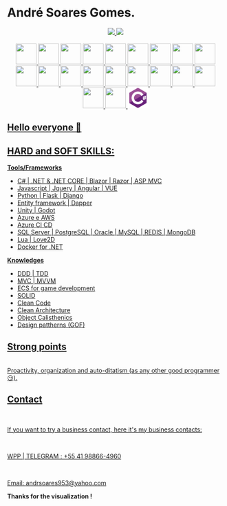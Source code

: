 # André Soares Gomes.

<div align="center">
  <a href="https://github.com/AndreLotusDev">
  <img height="180em" src="https://github-readme-stats.vercel.app/api?username=AndreLotusDev&show_icons=true&theme=dark&include_all_commits=true&count_private=true"/>
  <img height="180em" src="https://github-readme-stats.vercel.app/api/top-langs/?username=AndreLotusDev&layout=compact&langs_count=7&theme=dark"/>
</div>
  
<div style="text-align: center">
  </br>
  <img height="48" width="48" src="https://cdn.jsdelivr.net/gh/devicons/devicon/icons/amazonwebservices/amazonwebservices-original.svg" />
  <img height="48" width="48" src="https://img.icons8.com/nolan/50/unity.png"/>
  <img height="48" width="48" src="https://cdn.jsdelivr.net/gh/devicons/devicon/icons/vuejs/vuejs-original.svg" />
  <img height="48" width="48" src="https://cdn.jsdelivr.net/gh/devicons/devicon/icons/typescript/typescript-original.svg" />
  <img height="48" width="48" src="https://cdn.jsdelivr.net/gh/devicons/devicon/icons/trello/trello-plain.svg" />
  <img height="48" width="48" src="https://img.icons8.com/color/48/000000/microsoft-sql-server.png"/>
  <img height="48" width="48" src="https://cdn.jsdelivr.net/gh/devicons/devicon/icons/redis/redis-original.svg" />
  <img height="48" width="48" src="https://cdn.jsdelivr.net/gh/devicons/devicon/icons/python/python-original.svg" />
  <img height="48" width="48" src="https://cdn.jsdelivr.net/gh/devicons/devicon/icons/postgresql/postgresql-original.svg" />
  <img height="48" width="48" src="https://cdn.jsdelivr.net/gh/devicons/devicon/icons/oracle/oracle-original.svg" />
  <img height="48" width="48" src="https://cdn.jsdelivr.net/gh/devicons/devicon/icons/mysql/mysql-original.svg" />
  <img height="48" width="48" src="https://cdn.jsdelivr.net/gh/devicons/devicon/icons/lua/lua-plain.svg" />
  <img height="48" width="48" src="https://cdn.jsdelivr.net/gh/devicons/devicon/icons/jquery/jquery-plain.svg" />
  <img height="48" width="48" src="https://cdn.jsdelivr.net/gh/devicons/devicon/icons/godot/godot-original.svg" />
  <img height="48" width="48" src="https://img.icons8.com/nolan/50/flask.png"/>
  <img height="48" width="48" src="https://cdn.jsdelivr.net/gh/devicons/devicon/icons/django/django-line.svg" />
  <img height="48" width="48" src="https://cdn.jsdelivr.net/gh/devicons/devicon/icons/bulma/bulma-plain.svg" />
  <img height="48" width="48" src="https://cdn.jsdelivr.net/gh/devicons/devicon/icons/bootstrap/bootstrap-original.svg" />
  <img height="48" width="48" src="https://cdn.jsdelivr.net/gh/devicons/devicon/icons/azure/azure-plain-wordmark.svg" />
  <img height="48" width="48" src="https://cdn.jsdelivr.net/gh/devicons/devicon/icons/dotnetcore/dotnetcore-original.svg" />
  <img height="48" width="48" src="https://raw.githubusercontent.com/devicons/devicon/master/icons/csharp/csharp-original.svg">
</div>
  

## Hello everyone 👋

## HARD and SOFT SKILLS:

<b>Tools/Frameworks</b>
<ul>
  <li>C# | .NET & .NET CORE | Blazor | Razor | ASP MVC </li>
  <li>Javascript | Jquery | Angular | VUE </li>
  <li>Python | Flask | Django</li>
  <li>Entity framework | Dapper </li>
  <li>Unity | Godot </li>
  <li>Azure e AWS </li>
  <li>Azure CI CD</li>
  <li>SQL Server | PostgreSQL | Oracle | MySQL | REDIS | MongoDB </li> 
  <li>Lua | Love2D</li>
  <li>Docker for .NET</li>
</ul>

<b>Knowledges</b>
<ul>
  <li>DDD | TDD</li>
  <li>MVC | MVVM</li>
  <li>ECS for game development</li>
  <li>SOLID</li>
  <li>Clean Code</li>
  <li>Clean Architecture</li>
  <li>Object Calisthenics</li>
  <li>Design pattherns (GOF)</li> 
</ul>

## Strong points
</br>Proactivity, organization and auto-ditatism (as any other good programmer 😏).

## Contact
</br><p>If you want to try a business contact, here it's my business contacts:</p>
</br><p>WPP | TELEGRAM : +55 41 98866-4960</p>
</br><p>Email: andrsoares953@yahoo.com</p>

<strong>Thanks for the visualization !</strong>
